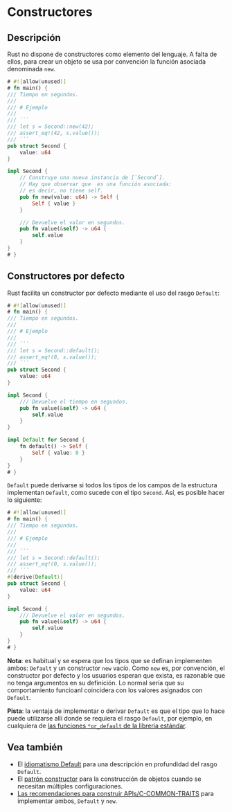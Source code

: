 # Constructores

## Descripción

Rust no dispone de constructores como elemento del lenguaje. A falta de ellos, para crear un objeto se usa por convención la función asociada denominada `new`.

```rust
# #![allow(unused)]
# fn main() {
/// Tiempo en segundos.
///
/// # Ejemplo
///
/// ```
/// let s = Second::new(42);
/// assert_eq!(42, s.value());
/// ```
pub struct Second {
    value: u64
}

impl Second {
    // Construye una nueva instancia de [`Second`].
    // Hay que observar que  es una función asociada:
    // es decir, no tiene self.
    pub fn new(value: u64) -> Self {
        Self { value }
    }

    /// Devuelve el valor en segundos.
    pub fn value(&self) -> u64 {
        self.value
    }
}
# }
```

## Constructores por defecto

Rust facilita un constructor por defecto mediante el uso del rasgo `Default`:

```rust
# #![allow(unused)]
# fn main() {
/// Tiempo en segundos.
///
/// # Ejemplo
///
/// ```
/// let s = Second::default();
/// assert_eq!(0, s.value());
/// ```
pub struct Second {
    value: u64
}

impl Second {
    /// Devuelve el tiempo en segundos.
    pub fn value(&self) -> u64 {
        self.value
    }
}

impl Default for Second {
    fn default() -> Self {
        Self { value: 0 }
    }
}
# }
```

`Default` puede derivarse si todos los tipos de los campos de la estructura implementan `Default`, como sucede con el tipo `Second`. Así, es posible hacer lo siguiente:

```rust
# #![allow(unused)]
# fn main() {
/// Tiempo en segundos.
///
/// # Ejemplo
///
/// ```
/// let s = Second::default();
/// assert_eq!(0, s.value());
/// ```
#[derive(Default)]
pub struct Second {
    value: u64
}

impl Second {
    /// Devuelve el valor en segundos.
    pub fn value(&self) -> u64 {
        self.value
    }
}
# }
```

**Nota**: es habitual y se espera que los tipos que se definan implementen ambos: `Default` y un constructor `new` vacío. Como `new` es, por convención, el constructor por defecto y los usuarios esperan que exista, es razonable que no tenga argumentos en su definición. Lo normal sería que su comportamiento funcioanl coincidera con los valores asignados con `Default`.

**Pista**: la ventaja de implementar o derivar `Default` es que el tipo que lo hace puede utilizarse allí donde se requiera el rasgo `Default`, por ejemplo, en cualquiera de [las funciones `*or_default` de la librería estándar](https://doc.rust-lang.org/stable/std/?search=or_default).

## Vea también

- El [idiomatismo Default](./default.md) para una descripción en profundidad del rasgo `Default`.
- El [patrón constructor](../patterns/creational/constructor.md) para la construcción de objetos cuando se necesitan múltiples configuraciones.
- [Las recomendaciones para construir APIs/C-COMMON-TRAITS](https://rust-lang.github.io/api-guidelines/interoperability.html#types-eagerly-implement-common-traits-c-common-traits) para implementar ambos, `Default` y `new`.
